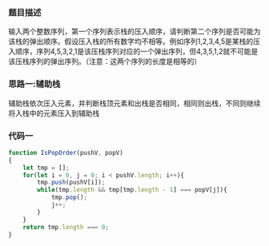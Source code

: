### 题目描述

输入两个整数序列，第一个序列表示栈的压入顺序，请判断第二个序列是否可能为该栈的弹出顺序。假设压入栈的所有数字均不相等。例如序列1,2,3,4,5是某栈的压入顺序，序列4,5,3,2,1是该压栈序列对应的一个弹出序列，但4,3,5,1,2就不可能是该压栈序列的弹出序列。（注意：这两个序列的长度是相等的）

### 思路一:辅助栈

辅助栈依次压入元素，并判断栈顶元素和出栈是否相同，相同则出栈，不同则继续将入栈中的元素压入到辅助栈

### 代码一

```js
function IsPopOrder(pushV, popV)
{
    let tmp = [];
    for(let i = 0, j = 0; i < pushV.length; i++){
        tmp.push(pushV[i]);
        while(tmp.length && tmp[tmp.length - 1] === popV[j]){
            tmp.pop();
            j++;
        }
    }
    return tmp.length === 0;
}
```
